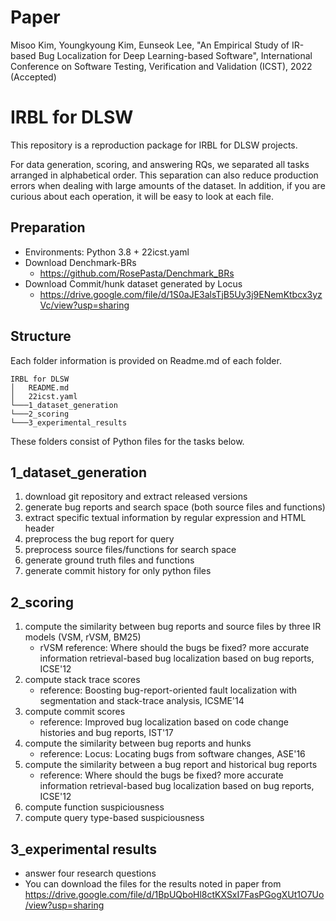 # Paper
Misoo Kim, Youngkyoung Kim, Eunseok Lee, "An Empirical Study of IR-based Bug Localization for Deep Learning-based Software", International Conference on Software Testing, Verification and Validation (ICST), 2022 (Accepted) 

# IRBL for DLSW
This repository is a reproduction package for IRBL for DLSW projects.

For data generation, scoring, and answering RQs, we separated all tasks arranged in alphabetical order. This separation can also reduce production errors when dealing with large amounts of the dataset. In addition, if you are curious about each operation, it will be easy to look at each file.

## Preparation
- Environments: Python 3.8 + 22icst.yaml
- Download Denchmark-BRs
    - https://github.com/RosePasta/Denchmark_BRs
- Download Commit/hunk dataset generated by Locus
    - https://drive.google.com/file/d/1S0aJE3alsTjB5Uy3j9ENemKtbcx3yzVc/view?usp=sharing

## Structure
Each folder information is provided on Readme.md of each folder.

```
IRBL for DLSW
│   README.md
│   22icst.yaml
└───1_dataset_generation
└───2_scoring
└───3_experimental_results
```

These folders consist of Python files for the tasks below.

## 1_dataset_generation
1) download git repository and extract released versions
2) generate bug reports and search space (both source files and functions)
3) extract specific textual information by regular expression and HTML header
4) preprocess the bug report for query
5) preprocess source files/functions for search space
6) generate ground truth files and functions
7) generate commit history for only python files

## 2_scoring
1) compute the similarity between bug reports and source files by three IR models (VSM, rVSM, BM25)
    - rVSM reference: Where should the bugs be fixed? more accurate information retrieval-based bug localization based on bug reports, ICSE'12
2) compute stack trace scores
    - reference: Boosting bug-report-oriented fault localization with segmentation and stack-trace analysis, ICSME'14
3) compute commit scores
    - reference: Improved bug localization based on code change histories and bug reports, IST'17
4) compute the similarity between bug reports and hunks
    - reference: Locus: Locating bugs from software changes, ASE'16
5) compute the similarity between a bug report and historical bug reports
    - reference: Where should the bugs be fixed? more accurate information retrieval-based bug localization based on bug reports, ICSE'12
6) compute function suspiciousness
7) compute query type-based suspiciousness

## 3_experimental results
- answer four research questions
- You can download the files for the results noted in paper from https://drive.google.com/file/d/1BpUQboHl8ctKXSxI7FasPGogXUt1O7Uo/view?usp=sharing
